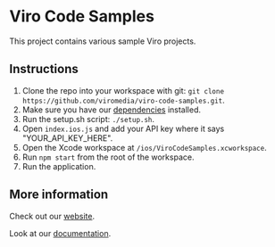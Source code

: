 # Viro Code Samples

This project contains various sample Viro projects.

## Instructions

1. Clone the repo into your workspace with git: `git clone https://github.com/viromedia/viro-code-samples.git`.
2. Make sure you have our [dependencies](http://docs.viromedia.com/docs/starting-a-new-viro-project#section-install-dependencies) installed.
3. Run the setup.sh script: `./setup.sh`.
4. Open `index.ios.js` and add your API key where it says "YOUR_API_KEY_HERE".
5. Open the Xcode workspace at `/ios/ViroCodeSamples.xcworkspace`.
6. Run `npm start` from the root of the workspace.
7. Run the application. 

## More information

Check out our [website](http://www.viromedia.com/).

Look at our [documentation](http://docs.viromedia.com/).

